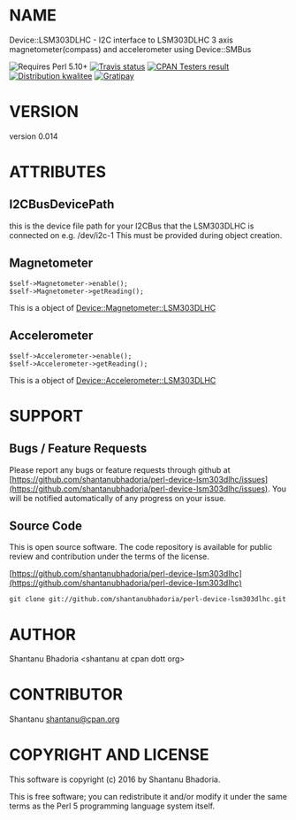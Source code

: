 # NAME

Device::LSM303DLHC - I2C interface to LSM303DLHC 3 axis magnetometer(compass) and accelerometer using Device::SMBus

<div>
    <p>
    <img src="https://img.shields.io/badge/perl-5.10+-brightgreen.svg" alt="Requires Perl 5.10+" />
    <a href="https://travis-ci.org/shantanubhadoria/perl-Device-LSM303DLHC"><img src="https://api.travis-ci.org/shantanubhadoria/perl-Device-LSM303DLHC.svg?branch=build/master" alt="Travis status" /></a>
    <a href="http://matrix.cpantesters.org/?dist=Device-LSM303DLHC%200.014"><img src="https://badgedepot.code301.com/badge/cpantesters/Device-LSM303DLHC/0.014" alt="CPAN Testers result" /></a>
    <a href="http://cpants.cpanauthors.org/dist/Device-LSM303DLHC-0.014"><img src="https://badgedepot.code301.com/badge/kwalitee/Device-LSM303DLHC/0.014" alt="Distribution kwalitee" /></a>
    <a href="https://gratipay.com/shantanubhadoria"><img src="https://img.shields.io/gratipay/shantanubhadoria.svg" alt="Gratipay" /></a>
    </p>
</div>

# VERSION

version 0.014

# ATTRIBUTES

## I2CBusDevicePath

this is the device file path for your I2CBus that the LSM303DLHC is connected on e.g. /dev/i2c-1
This must be provided during object creation.

## Magnetometer

    $self->Magnetometer->enable();
    $self->Magnetometer->getReading();

This is a object of [Device::Magnetometer::LSM303DLHC](https://metacpan.org/pod/Device::Magnetometer::LSM303DLHC)

## Accelerometer 

    $self->Accelerometer->enable();
    $self->Accelerometer->getReading();

This is a object of [Device::Accelerometer::LSM303DLHC](https://metacpan.org/pod/Device::Accelerometer::LSM303DLHC)

# SUPPORT

## Bugs / Feature Requests

Please report any bugs or feature requests through github at 
[https://github.com/shantanubhadoria/perl-device-lsm303dlhc/issues](https://github.com/shantanubhadoria/perl-device-lsm303dlhc/issues).
You will be notified automatically of any progress on your issue.

## Source Code

This is open source software.  The code repository is available for
public review and contribution under the terms of the license.

[https://github.com/shantanubhadoria/perl-device-lsm303dlhc](https://github.com/shantanubhadoria/perl-device-lsm303dlhc)

    git clone git://github.com/shantanubhadoria/perl-device-lsm303dlhc.git

# AUTHOR

Shantanu Bhadoria &lt;shantanu at cpan dott org>

# CONTRIBUTOR

Shantanu <shantanu@cpan.org>

# COPYRIGHT AND LICENSE

This software is copyright (c) 2016 by Shantanu Bhadoria.

This is free software; you can redistribute it and/or modify it under
the same terms as the Perl 5 programming language system itself.
